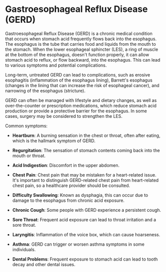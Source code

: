 # Gastroesophageal Reflux Disease (GERD)

Gastroesophageal Reflux Disease (GERD) is a chronic medical condition that occurs when stomach acid frequently flows back into the esophagus. The esophagus is the tube that carries food and liquids from the mouth to the stomach. When the lower esophageal sphincter (LES), a ring of muscle at the bottom of the esophagus, doesn't function properly, it can allow stomach acid to reflux, or flow backward, into the esophagus. This can lead to various symptoms and potential complications.

Long-term, untreated GERD can lead to complications, such as erosive esophagitis (inflammation of the esophagus lining), Barrett's esophagus (changes in the lining that can increase the risk of esophageal cancer), and narrowing of the esophagus (stricture).

GERD can often be managed with lifestyle and dietary changes, as well as over-the-counter or prescription medications, which reduce stomach acid production or provide a protective barrier for the esophagus. In some cases, surgery may be considered to strengthen the LES.

Common symptoms:

* **Heartburn**: A burning sensation in the chest or throat, often after eating, which is the hallmark symptom of GERD.

* **Regurgitation**: The sensation of stomach contents coming back into the mouth or throat.

* **Acid Indigestion**: Discomfort in the upper abdomen.

* **Chest Pain**: Chest pain that may be mistaken for a heart-related issue. It's important to distinguish GERD-related chest pain from heart-related chest pain, so a healthcare provider should be consulted.

* **Difficulty Swallowing**: Known as dysphagia, this can occur due to damage to the esophagus from chronic acid exposure.

* **Chronic Cough**: Some people with GERD experience a persistent cough.

* **Sore Throat**: Frequent acid exposure can lead to throat irritation and a sore throat.

* **Laryngitis**: Inflammation of the voice box, which can cause hoarseness.

* **Asthma**: GERD can trigger or worsen asthma symptoms in some individuals.

* **Dental Problems**: Frequent exposure to stomach acid can lead to tooth decay and other dental issues.
